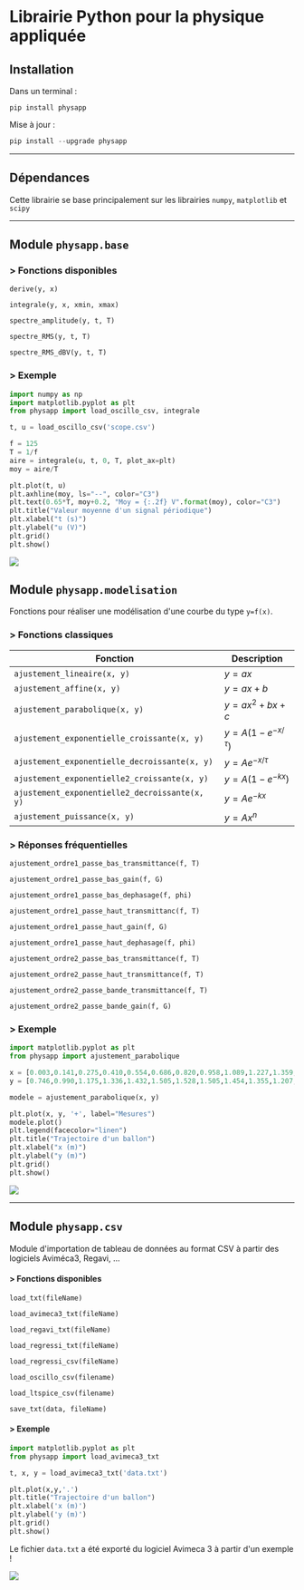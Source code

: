 # Librairie Python pour la physique appliquée

## Installation

Dans un terminal :

    pip install physapp

Mise à jour :

```python
pip install --upgrade physapp
```

---

## Dépendances

Cette librairie se base principalement sur les librairies `numpy`, `matplotlib` et `scipy`

---

## Module `physapp.base`

### > Fonctions disponibles

`derive(y, x)`

`integrale(y, x, xmin, xmax)`

`spectre_amplitude(y, t, T)`

`spectre_RMS(y, t, T)`

`spectre_RMS_dBV(y, t, T)`

### > Exemple

```python
import numpy as np
import matplotlib.pyplot as plt
from physapp import load_oscillo_csv, integrale

t, u = load_oscillo_csv('scope.csv')

f = 125
T = 1/f
aire = integrale(u, t, 0, T, plot_ax=plt)
moy = aire/T

plt.plot(t, u)
plt.axhline(moy, ls="--", color="C3")
plt.text(0.65*T, moy+0.2, "Moy = {:.2f} V".format(moy), color="C3")
plt.title("Valeur moyenne d'un signal périodique")
plt.xlabel("t (s)")
plt.ylabel("u (V)")
plt.grid()
plt.show()
```

![](https://david-therincourt.fr/python/pypi-physique/exemple_3.png)

## Module `physapp.modelisation`

Fonctions pour réaliser une modélisation d'une courbe du type `y=f(x)`.

### > Fonctions classiques

| Fonction                                       | Description          |
| ---------------------------------------------- | -------------------- |
| `ajustement_lineaire(x, y)`                    | $y=ax$               |
| `ajustement_affine(x, y)`                      | $y=ax+b$             |
| `ajustement_parabolique(x, y)`                 | $y=ax^2+bx+c$        |
| `ajustement_exponentielle_croissante(x, y)`    | $y=A(1-e^{-x/\tau})$ |
| `ajustement_exponentielle_decroissante(x, y)`  | $y = Ae^{-x/\tau}$   |
| `ajustement_exponentielle2_croissante(x, y)`   | $y = A(1-e^{-kx})$   |
| `ajustement_exponentielle2_decroissante(x, y)` | $y = Ae^{-kx}$       |
| `ajustement_puissance(x, y)`                   | $y=Ax^n$             |

### > Réponses fréquentielles

`ajustement_ordre1_passe_bas_transmittance(f, T)`

`ajustement_ordre1_passe_bas_gain(f, G)`

`ajustement_ordre1_passe_bas_dephasage(f, phi)`

`ajustement_ordre1_passe_haut_transmittanc(f, T)`

`ajustement_ordre1_passe_haut_gain(f, G)`

`ajustement_ordre1_passe_haut_dephasage(f, phi)`

`ajustement_ordre2_passe_bas_transmittance(f, T)`

`ajustement_ordre2_passe_haut_transmittance(f, T)`

`ajustement_ordre2_passe_bande_transmittance(f, T)`

`ajustement_ordre2_passe_bande_gain(f, G)`

### > Exemple

```python
import matplotlib.pyplot as plt
from physapp import ajustement_parabolique

x = [0.003,0.141,0.275,0.410,0.554,0.686,0.820,0.958,1.089,1.227,1.359,1.490,1.599,1.705,1.801]
y = [0.746,0.990,1.175,1.336,1.432,1.505,1.528,1.505,1.454,1.355,1.207,1.018,0.797,0.544,0.266]

modele = ajustement_parabolique(x, y)

plt.plot(x, y, '+', label="Mesures")
modele.plot()
plt.legend(facecolor="linen")
plt.title("Trajectoire d'un ballon")
plt.xlabel("x (m)")
plt.ylabel("y (m)")
plt.grid()
plt.show()
```

![](https://david-therincourt.fr/python/pypi-physique/exemple_1.png)

---

## Module `physapp.csv`

Module d'importation de tableau de données au format CSV à partir des logiciels Aviméca3, Regavi, ...

#### > Fonctions disponibles

`load_txt(fileName)`

`load_avimeca3_txt(fileName)`  

`load_regavi_txt(fileName)`

`load_regressi_txt(fileName)`

`load_regressi_csv(fileName)`

`load_oscillo_csv(filename)`

`load_ltspice_csv(filename)`

`save_txt(data, fileName)`

#### > Exemple

```python
import matplotlib.pyplot as plt
from physapp import load_avimeca3_txt

t, x, y = load_avimeca3_txt('data.txt')

plt.plot(x,y,'.')
plt.title("Trajectoire d'un ballon")
plt.xlabel('x (m)')
plt.ylabel('y (m)')
plt.grid()
plt.show()
```

Le fichier `data.txt` a été exporté du logiciel Avimeca 3 à partir d'un exemple !

![](https://david-therincourt.fr/python/pypi-physique/exemple_2.png)
